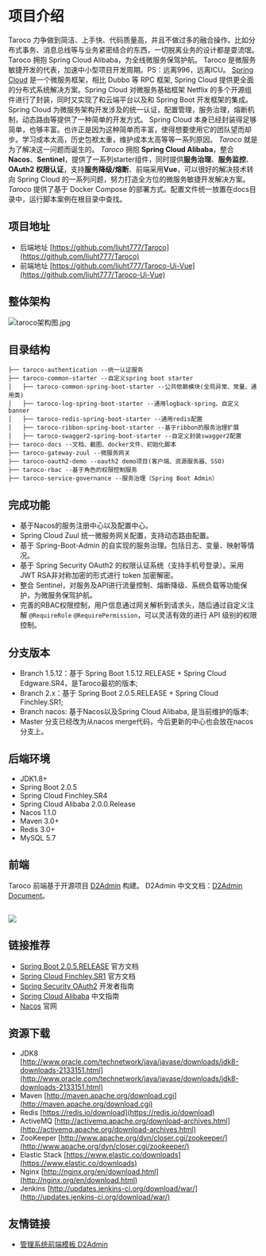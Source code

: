 # 项目介绍

Taroco 力争做到简洁、上手快、代码质量高，并且不做过多的融合操作。比如分布式事务、消息总线等与业务紧密结合的东西，一切脱离业务的设计都是耍流氓。
Taroco 拥抱 Spring Cloud Alibaba，为全线微服务保驾护航。
Taroco 是微服务敏捷开发的代表，加速中小型项目开发周期。PS：远离996，远离ICU。
[Spring Cloud](https://projects.spring.io/spring-cloud/) 是一个微服务框架，相比 Dubbo 等 RPC 框架, Spring Cloud 提供更全面的分布式系统解决方案。Spring
Cloud 对微服务基础框架 Netflix 的多个开源组件进行了封装，同时又实现了和云端平台以及和 Spring Boot 开发框架的集成。
Spring
Cloud 为微服务架构开发涉及的统一认证，配置管理，服务治理，熔断机制，动态路由等提供了一种简单的开发方式。
Spring Cloud 本身已经封装得足够简单，也够丰富。也许正是因为这种简单而丰富，使得想要使用它的团队望而却步。学习成本太高，历史包袱太重，维护成本太高等等一系列原因。
_Taroco_ 就是为了解决这一问题而诞生的。 _Taroco_ 拥抱 **Spring Cloud Alibaba**，整合**Nacos**、**Sentinel**，提供了一系列starter组件，同时提供**服务治理**、**服务监控**、**OAuth2 权限认证**，支持**服务降级/熔断**、前端采用**Vue**，可以很好的解决技术转向 Spring Cloud 的一系列问题，努力打造全方位的微服务敏捷开发解决方案。
_Taroco_ 提供了基于 Docker Compose 的部署方式。配置文件统一放置在docs目录中，运行脚本案例在根目录中查找。
## 项目地址

- 后端地址 [https://github.com/liuht777/Taroco](https://github.com/liuht777/Taroco)
- 前端地址 [https://github.com/liuht777/Taroco-Ui-Vue](https://github.com/liuht777/Taroco-Ui-Vue)

## 整体架构
![taroco架构图.jpg](https://cdn.nlark.com/yuque/0/2019/jpeg/193443/1565060896886-c2ae9451-a530-4dc0-978a-c744c12e192e.jpeg#align=left&display=inline&height=728&name=taroco%E6%9E%B6%E6%9E%84%E5%9B%BE.jpg&originHeight=728&originWidth=931&size=56539&status=done&width=931)
## 目录结构

```
├── taroco-authentication --统一认证服务
├── taroco-common-starter --自定义spring boot starter
│   ├── taroco-common-spring-boot-starter --公共依赖模块(全局异常、常量、通用类)
│   ├── taroco-log-spring-boot-starter --通用logback-spring、自定义banner
│   ├── taroco-redis-spring-boot-starter --通用redis配置
│   ├── taroco-ribbon-spring-boot-starter --基于ribbon的服务治理扩展
│   ├── taroco-swagger2-spring-boot-starter --自定义封装swagger2配置
├── taroco-docs --文档、截图、docker文件、初始化脚本
├── taroco-gateway-zuul --微服务网关
├── taroco-oauth2-demo --oauth2 demo项目(客户端、资源服务器、SSO)
├── taroco-rbac --基于角色的权限控制服务
├── taroco-service-governance --服务治理（Spring Boot Admin）
```

## 完成功能

- 基于Nacos的服务注册中心以及配置中心。
- Spring Cloud Zuul 统一微服务网关配置，支持动态路由配置。
- 基于 Spring-Boot-Admin 的自实现的服务治理。包括日志、变量、映射等情况。
- 基于 Spring Security OAuth2 的权限认证系统（支持手机号登录）。采用JWT RSA非对称加密的形式进行 token 加密解密。
- 整合 Sentinel，对服务及API进行流量控制、熔断降级、系统负载等功能保护，为微服务保驾护航。
- 完善的RBAC权限控制，用户信息通过网关解析到请求头，随后通过自定义注解 `@RequireRole` `@RequirePermission`，可以灵活有效的进行 API 级别的权限控制。

## 分支版本

- Branch 1.5.12：基于 Spring Boot 1.5.12.RELEASE + Spring Cloud Edgware.SR4，是Taroco最初的版本;
- Branch 2.x：基于 Spring Boot 2.0.5.RELEASE + Spring Cloud Finchley.SR1;
- Branch nacos: 基于Nacos以及Spring Cloud Alibaba, 是当前维护的版本;
- Master 分支已经改为从nacos merge代码，今后更新的中心也会放在nacos分支上。
## 后端环境

- JDK1.8+
- Spring Boot 2.0.5
- Spring Cloud Finchley.SR4
- Spring Cloud Alibaba 2.0.0.Release
- Nacos 1.1.0
- Maven 3.0+
- Redis 3.0+
- MySQL 5.7
## 前端

Taroco 前端基于开源项目 [D2Admin](https://github.com/d2-projects/d2-admin) 构建。
D2Admin 中文文档：[D2Admin Document](https://d2-projects.github.io/d2-admin-doc/zh/)。
## [![](https://cdn.nlark.com/yuque/0/2019/png/193443/1565066192166-ea705fb4-6d3f-4972-913d-752c0e3c0f1e.png#align=left&display=inline&height=60&originHeight=120&originWidth=400&size=0&status=done&width=200)](https://github.com/d2-projects/d2-admin)

## 链接推荐

- [Spring Boot 2.0.5.RELEASE](https://docs.spring.io/spring-boot/docs/2.0.5.RELEASE/reference/htmlsingle) 官方文档
- [Spring Cloud Finchley.SR1](http://cloud.spring.io/spring-cloud-static/Finchley.SR1/multi/multi_spring-cloud.html) 官方文档
- [Spring Security OAuth2](http://projects.spring.io/spring-security-oauth/docs/oauth2.html) 开发者指南
- [Spring Cloud Alibaba](https://github.com/spring-cloud-incubator/spring-cloud-alibaba/wiki) 中文指南
- [Nacos](https://nacos.io/zh-cn/index.html) 官网

## 资源下载

- JDK8 [http://www.oracle.com/technetwork/java/javase/downloads/jdk8-downloads-2133151.html](http://www.oracle.com/technetwork/java/javase/downloads/jdk8-downloads-2133151.html)
- Maven [http://maven.apache.org/download.cgi](http://maven.apache.org/download.cgi)
- Redis [https://redis.io/download](https://redis.io/download)
- ActiveMQ [http://activemq.apache.org/download-archives.html](http://activemq.apache.org/download-archives.html)
- ZooKeeper [http://www.apache.org/dyn/closer.cgi/zookeeper/](http://www.apache.org/dyn/closer.cgi/zookeeper/)
- Elastic Stack [https://www.elastic.co/downloads](https://www.elastic.co/downloads)
- Nginx [http://nginx.org/en/download.html](http://nginx.org/en/download.html)
- Jenkins [http://updates.jenkins-ci.org/download/war/](http://updates.jenkins-ci.org/download/war/)

## 友情链接

- [管理系统前端模板 D2Admin](https://github.com/d2-projects/d2-admin)
